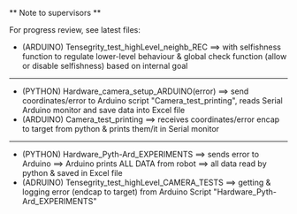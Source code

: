 ** Note to supervisors ** 

For progress review, see latest files:  
- (ARDUINO) Tensegrity_test_highLevel_neighb_REC ==> with selfishness function to regulate lower-level behaviour & global check function (allow or disable selfishness) based on internal goal
****************************************************************************************************************************************
- (PYTHON) Hardware_camera_setup_ARDUINO(error) ==> send coordinates/error to Arduino script "Camera_test_printing", reads Serial Arduino monitor and save data into Excel file
- (ARDUINO) Camera_test_printing ==> receives coordinates/error encap to target from python & prints them/it in Serial monitor
****************************************************************************************************************************************
- (PYTHON) Hardware_Pyth-Ard_EXPERIMENTS ==> sends error to Arduino ==> Arduino prints ALL DATA from robot ==> all data read by python & saved in Excel file 
- (ADRUINO) Tensegrity_test_highLevel_CAMERA_TESTS ==> getting & logging error (endcap to target) from Arduino Script "Hardware_Pyth-Ard_EXPERIMENTS"

